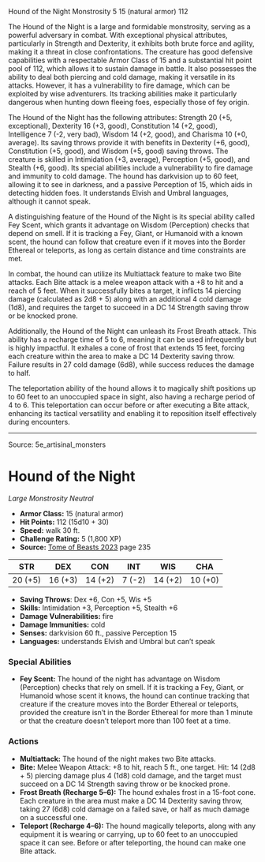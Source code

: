 <MonsterName/>Hound of the Night</MonsterName>
<CreatureType/>Monstrosity</CreatureType>
<CR/>5</CR>
<AC/>15 (natural armor)</AC>
<HP/>112</HP>
<summary>The Hound of the Night is a large and formidable monstrosity, serving as a powerful adversary in combat. With exceptional physical attributes, particularly in Strength and Dexterity, it exhibits both brute force and agility, making it a threat in close confrontations. The creature has good defensive capabilities with a respectable Armor Class of 15 and a substantial hit point pool of 112, which allows it to sustain damage in battle. It also possesses the ability to deal both piercing and cold damage, making it versatile in its attacks. However, it has a vulnerability to fire damage, which can be exploited by wise adventurers. Its tracking abilities make it particularly dangerous when hunting down fleeing foes, especially those of fey origin.</summary>

<detail>

The Hound of the Night has the following attributes: Strength 20 (+5, exceptional), Dexterity 16 (+3, good), Constitution 14 (+2, good), Intelligence 7 (-2, very bad), Wisdom 14 (+2, good), and Charisma 10 (+0, average). Its saving throws provide it with benefits in Dexterity (+6, good), Constitution (+5, good), and Wisdom (+5, good) saving throws. The creature is skilled in Intimidation (+3, average), Perception (+5, good), and Stealth (+6, good). Its special abilities include a vulnerability to fire damage and immunity to cold damage. The hound has darkvision up to 60 feet, allowing it to see in darkness, and a passive Perception of 15, which aids in detecting hidden foes. It understands Elvish and Umbral languages, although it cannot speak.

A distinguishing feature of the Hound of the Night is its special ability called Fey Scent, which grants it advantage on Wisdom (Perception) checks that depend on smell. If it is tracking a Fey, Giant, or Humanoid with a known scent, the hound can follow that creature even if it moves into the Border Ethereal or teleports, as long as certain distance and time constraints are met.

In combat, the hound can utilize its Multiattack feature to make two Bite attacks. Each Bite attack is a melee weapon attack with a +8 to hit and a reach of 5 feet. When it successfully bites a target, it inflicts 14 piercing damage (calculated as 2d8 + 5) along with an additional 4 cold damage (1d8), and requires the target to succeed in a DC 14 Strength saving throw or be knocked prone. 

Additionally, the Hound of the Night can unleash its Frost Breath attack. This ability has a recharge time of 5 to 6, meaning it can be used infrequently but is highly impactful. It exhales a cone of frost that extends 15 feet, forcing each creature within the area to make a DC 14 Dexterity saving throw. Failure results in 27 cold damage (6d8), while success reduces the damage to half.

The teleportation ability of the hound allows it to magically shift positions up to 60 feet to an unoccupied space in sight, also having a recharge period of 4 to 6. This teleportation can occur before or after executing a Bite attack, enhancing its tactical versatility and enabling it to reposition itself effectively during encounters.</detail>



---

Source: 5e_artisinal_monsters

# Hound of the Night

*Large* *Monstrosity* *Neutral*

- **Armor Class:** 15 (natural armor)
- **Hit Points:** 112 (15d10 + 30)
- **Speed:** walk 30 ft.
- **Challenge Rating:** 5 (1,800 XP)
- **Source:** [Tome of Beasts 2023](https://koboldpress.com/kpstore/product/tome-of-beasts-1-2023-edition/) page 235

| STR | DEX | CON | INT | WIS | CHA |
| --- | --- | --- | --- | --- | --- |
| 20 (+5) | 16 (+3) | 14 (+2) | 7 (-2) | 14 (+2) | 10 (+0) |

- **Saving Throws**: Dex +6, Con +5, Wis +5
- **Skills:** Intimidation +3, Perception +5, Stealth +6
- **Damage Vulnerabilities:** fire
- **Damage Immunities:** cold
- **Senses:** darkvision 60 ft., passive Perception 15
- **Languages:** understands Elvish and Umbral but can’t speak

### Special Abilities

- **Fey Scent:** The hound of the night has advantage on Wisdom (Perception) checks that rely on smell. If it is tracking a Fey, Giant, or Humanoid whose scent it knows, the hound can continue tracking that creature if the creature moves into the Border Ethereal or teleports, provided the creature isn’t in the Border Ethereal for more than 1 minute or that the creature doesn’t teleport more than 100 feet at a time.

### Actions

- **Multiattack:** The hound of the night makes two Bite attacks.
- **Bite:** Melee Weapon Attack: +8 to hit, reach 5 ft., one target. Hit: 14 (2d8 + 5) piercing damage plus 4 (1d8) cold damage, and the target must succeed on a DC 14 Strength saving throw or be knocked prone.
- **Frost Breath (Recharge 5–6):** The hound exhales frost in a 15-foot cone. Each creature in the area must make a DC 14 Dexterity saving throw, taking 27 (6d8) cold damage on a failed save, or half as much damage on a successful one.
- **Teleport (Recharge 4–6):** The hound magically teleports, along with any equipment it is wearing or carrying, up to 60 feet to an unoccupied space it can see. Before or after teleporting, the hound can make one Bite attack.


